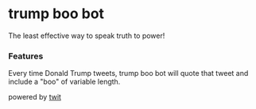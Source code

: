 # trump boo bot

The least effective way to speak truth to power!

### Features

Every time Donald Trump tweets, trump boo bot will quote that tweet and include a "boo" of variable length.

powered by [twit](https://github.com/ttezel/twit)
